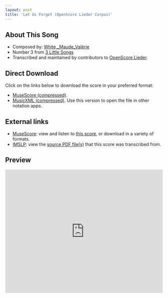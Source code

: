 ```yaml
---
layout: post
title: 'Let Us Forget (OpenScore Lieder Corpus)'
---
```


## About This Song

- Composed by: [White,_Maude_Valérie](https://fourscoreandmore.org/openscore/lieder/White,_Maude_Valérie)
- Number 3 from [3 Little Songs](https://fourscoreandmore.org/openscore/lieder/White,_Maude_Valérie/3_Little_Songs)
- Transcribed and maintained by contributors to [OpenScore Lieder].

[OpenScore Lieder]: https://musescore.com/openscore-lieder-corpus

## Direct Download

Click on the links below to download the score in your preferred format:
- [MuseScore (compressed)](https://github.com/openscore/lieder/blob/main/scores/White,_Maude_Valérie/3_Little_Songs/3_Let_Us_Forget/lc6202660.mscz?raw=true).
- [MusicXML (compressed)](https://github.com/openscore/lieder/blob/main/scores/White,_Maude_Valérie/3_Little_Songs/3_Let_Us_Forget/lc6202660.mxl?raw=true). Use this version to open the file in other notation apps.

## External links

- [MuseScore]: view and listen to [this score][MuseScore], or download in a variety of formats.
- [IMSLP]: view the [source PDF file(s)][IMSLP] that this score was transcribed from.

[MuseScore]: https://musescore.com/score/6202660
[IMSLP]: https://imslp.org/wiki/Special:ReverseLookup/629930

## Preview

<iframe width="100%" height="394" src="https://musescore.com/openscore-lieder-corpus/scores/6202660/embed" frameborder="0" allowfullscreen allow="autoplay; fullscreen"></iframe>
